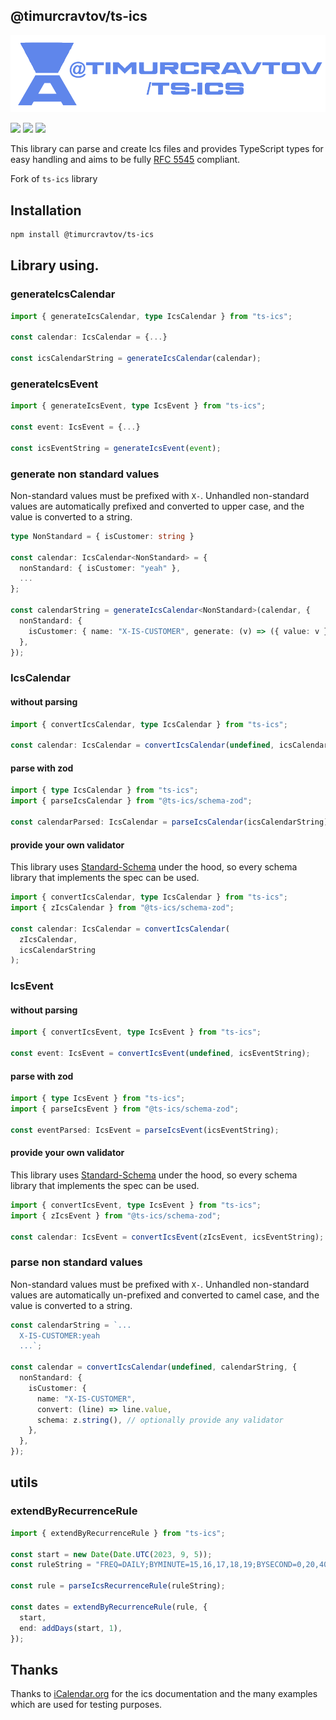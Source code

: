 ## @timurcravtov/ts-ics

<div align="center">
<img src="../../assets/img.png">
</div>

<img src="https://img.shields.io/npm/v/@timurcravtov/ts-ics"> <img src="https://img.shields.io/npm/dy/@timurcravtov/ts-ics?label=npm%20downloads"> <img src="https://img.shields.io/github/last-commit/aionlang/aion">

This library can parse and create Ics files and provides TypeScript types for easy handling and aims to be fully [RFC 5545](https://www.rfc-editor.org/rfc/rfc5545.html) compliant.

Fork of `ts-ics` library

## Installation

```bash
npm install @timurcravtov/ts-ics
```

## Library using.

### generateIcsCalendar

```ts
import { generateIcsCalendar, type IcsCalendar } from "ts-ics";

const calendar: IcsCalendar = {...}

const icsCalendarString = generateIcsCalendar(calendar);
```

### generateIcsEvent

```ts
import { generateIcsEvent, type IcsEvent } from "ts-ics";

const event: IcsEvent = {...}

const icsEventString = generateIcsEvent(event);
```

### generate non standard values

Non-standard values must be prefixed with `X-`. Unhandled non-standard values are automatically prefixed and converted to upper case, and the value is converted to a string.

```ts
type NonStandard = { isCustomer: string }

const calendar: IcsCalendar<NonStandard> = {
  nonStandard: { isCustomer: "yeah" },
  ...
};

const calendarString = generateIcsCalendar<NonStandard>(calendar, {
  nonStandard: {
    isCustomer: { name: "X-IS-CUSTOMER", generate: (v) => ({ value: v }) },
  },
});
```

### IcsCalendar

#### without parsing

```ts
import { convertIcsCalendar, type IcsCalendar } from "ts-ics";

const calendar: IcsCalendar = convertIcsCalendar(undefined, icsCalendarString);
```

#### parse with zod

```ts
import { type IcsCalendar } from "ts-ics";
import { parseIcsCalendar } from "@ts-ics/schema-zod";

const calendarParsed: IcsCalendar = parseIcsCalendar(icsCalendarString);
```

#### provide your own validator

This library uses [Standard-Schema](https://github.com/standard-schema/standard-schema) under the hood, so every schema library that implements the spec can be used.

```ts
import { convertIcsCalendar, type IcsCalendar } from "ts-ics";
import { zIcsCalendar } from "@ts-ics/schema-zod";

const calendar: IcsCalendar = convertIcsCalendar(
  zIcsCalendar,
  icsCalendarString
);
```

### IcsEvent

#### without parsing

```ts
import { convertIcsEvent, type IcsEvent } from "ts-ics";

const event: IcsEvent = convertIcsEvent(undefined, icsEventString);
```

#### parse with zod

```ts
import { type IcsEvent } from "ts-ics";
import { parseIcsEvent } from "@ts-ics/schema-zod";

const eventParsed: IcsEvent = parseIcsEvent(icsEventString);
```

#### provide your own validator

This library uses [Standard-Schema](https://github.com/standard-schema/standard-schema) under the hood, so every schema library that implements the spec can be used.

```ts
import { convertIcsEvent, type IcsEvent } from "ts-ics";
import { zIcsEvent } from "@ts-ics/schema-zod";

const calendar: IcsEvent = convertIcsEvent(zIcsEvent, icsEventString);
```

### parse non standard values

Non-standard values must be prefixed with `X-`. Unhandled non-standard values are automatically un-prefixed and converted to camel case, and the value is converted to a string.

```ts
const calendarString = `...
  X-IS-CUSTOMER:yeah
  ...`;

const calendar = convertIcsCalendar(undefined, calendarString, {
  nonStandard: {
    isCustomer: {
      name: "X-IS-CUSTOMER",
      convert: (line) => line.value,
      schema: z.string(), // optionally provide any validator
    },
  },
});
```

## utils

### extendByRecurrenceRule

```ts
import { extendByRecurrenceRule } from "ts-ics";

const start = new Date(Date.UTC(2023, 9, 5));
const ruleString = "FREQ=DAILY;BYMINUTE=15,16,17,18,19;BYSECOND=0,20,40";

const rule = parseIcsRecurrenceRule(ruleString);

const dates = extendByRecurrenceRule(rule, {
  start,
  end: addDays(start, 1),
});
```

## Thanks

Thanks to [iCalendar.org](https://icalendar.org/) for the ics documentation and the many examples which are used for testing purposes.
